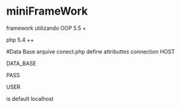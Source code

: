 # miniFrameWork
framework utilizando OOP 5.5 +

php 5.4 ++

#Data Base
arquive conect.php define attributtes connection
HOST

DATA_BASE

PASS

USER

is default localhost
